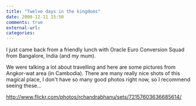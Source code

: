 ```yaml
---
title: "Twelve days in the kingdoms"
date: 2008-12-11 15:50
comments: true
external-url:
categories:
---
```

I just came back from a friendly lunch with Oracle Euro Conversion Squad from Bangalore, India (and my mum).  
  
We were talking a lot about travelling and here are some pictures from Angkor-wat area (in Cambodia). There are many really nice shots of this magical place, I don't have so many good photos right now, so I recommend seeing these...

<http://www.flickr.com/photos/rchandrabhanu/sets/72157603636685614/>
